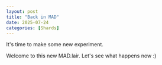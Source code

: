 ```yaml
---
layout: post
title: "Back in MAD"
date: 2025-07-24
categories: [Shards]
---
```


It's time to make some new experiment.

Welcome to this new MAD.lair. Let's see what happens now :)

